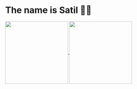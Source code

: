# The name is Satil  👋🏻

<a href="https://github.com/satilpereira/github-readme-stats">
  <img height=200 align="center" src="https://github-readme-status-olive.vercel.app/api?username=satilpereira&number_format=long&rank_icon=github&include_all_commits=true&show_icons=true&theme=radical#gh-dark-mode-only" />
</a>
<a href="https://github.com/anuraghazra/convoychat">
  <img height=200 align="center" src="https://github-readme-status-olive.vercel.app/api/top-langs/?username=satilpereira&size_weight=0.5&count_weight=0.5&show_icons=true&layout=compact&langs_count=8&theme=radical#gh-dark-mode-only" />
</a>
